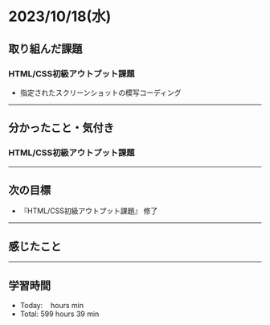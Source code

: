 # 2023/10/18(水) 

## 取り組んだ課題
### HTML/CSS初級アウトプット課題
- 指定されたスクリーンショットの模写コーディング
---

## 分かったこと・気付き
### HTML/CSS初級アウトプット課題

---

## 次の目標
- 『HTML/CSS初級アウトプット課題』 修了
---

## 感じたこと


---

## 学習時間
- Today:&nbsp;&nbsp;&nbsp;  hours  min
- Total: 599 hours 39 min
